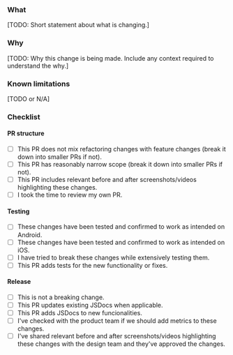 ### What

[TODO: Short statement about what is changing.]

### Why

[TODO: Why this change is being made. Include any context required to understand
the why.]

### Known limitations

[TODO or N/A]

### Checklist

#### PR structure

- [ ] This PR does not mix refactoring changes with feature changes (break it
      down into smaller PRs if not).
- [ ] This PR has reasonably narrow scope (break it down into smaller PRs if
      not).
- [ ] This PR includes relevant before and after screenshots/videos highlighting
      these changes.
- [ ] I took the time to review my own PR.

#### Testing

- [ ] These changes have been tested and confirmed to work as intended on
      Android.
- [ ] These changes have been tested and confirmed to work as intended on iOS.
- [ ] I have tried to break these changes while extensively testing them.
- [ ] This PR adds tests for the new functionality or fixes.

#### Release

- [ ] This is not a breaking change.
- [ ] This PR updates existing JSDocs when applicable.
- [ ] This PR adds JSDocs to new funcionalities.
- [ ] I've checked with the product team if we should add metrics to these
      changes.
- [ ] I've shared relevant before and after screenshots/videos highlighting
      these changes with the design team and they've approved the changes.
